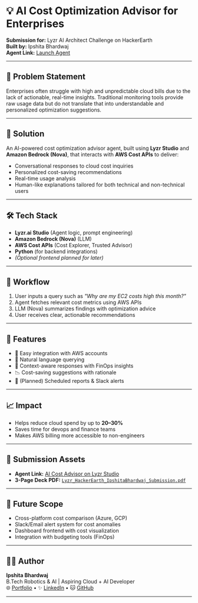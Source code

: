# 💡 AI Cost Optimization Advisor for Enterprises

**Submission for:** Lyzr AI Architect Challenge on HackerEarth  
**Built by:** Ipshita Bhardwaj  
**Agent Link:** [Launch Agent](https://studio.lyzr.ai/agent/687272386cc2cda0d0a1a179)

---

## 🧠 Problem Statement

Enterprises often struggle with high and unpredictable cloud bills due to the lack of actionable, real-time insights. Traditional monitoring tools provide raw usage data but do not translate that into understandable and personalized optimization suggestions.

---

## 🌟 Solution

An AI-powered cost optimization advisor agent, built using **Lyzr Studio** and **Amazon Bedrock (Nova)**, that interacts with **AWS Cost APIs** to deliver:

- Conversational responses to cloud cost inquiries
- Personalized cost-saving recommendations
- Real-time usage analysis
- Human-like explanations tailored for both technical and non-technical users

---

## 🛠️ Tech Stack

- **Lyzr.ai Studio** (Agent logic, prompt engineering)
- **Amazon Bedrock (Nova)** (LLM)
- **AWS Cost APIs** (Cost Explorer, Trusted Advisor)
- **Python** (for backend integrations)
- *(Optional frontend planned for later)*

---

## 🔄 Workflow

1. User inputs a query such as _"Why are my EC2 costs high this month?"_
2. Agent fetches relevant cost metrics using AWS APIs
3. LLM (Nova) summarizes findings with optimization advice
4. User receives clear, actionable recommendations

---

## 🚀 Features

- 🧩 Easy integration with AWS accounts  
- 💬 Natural language querying  
- 🧠 Context-aware responses with FinOps insights  
- 📉 Cost-saving suggestions with rationale  
- 📅 (Planned) Scheduled reports & Slack alerts

---

## 📈 Impact

- Helps reduce cloud spend by up to **20–30%**
- Saves time for devops and finance teams
- Makes AWS billing more accessible to non-engineers

---

## 📎 Submission Assets

- **Agent Link:** [AI Cost Advisor on Lyzr Studio](https://studio.lyzr.ai/agent/687272386cc2cda0d0a1a179)
- **3-Page Deck PDF:** [`Lyzr_HackerEarth_IpshitaBhardwaj_Submission.pdf`](./Lyzr_HackerEarth_IpshitaBhardwaj_Submission.pdf)

---

## 🔮 Future Scope

- Cross-platform cost comparison (Azure, GCP)
- Slack/Email alert system for cost anomalies
- Dashboard frontend with cost visualization
- Integration with budgeting tools (FinOps)

---

## 👩‍💻 Author

**Ipshita Bhardwaj**  
B.Tech Robotics & AI | Aspiring Cloud + AI Developer  
🌐 [Portfolio](https://ipshitabhardwaj.github.io/Portfolio) • ✨ [LinkedIn](https://www.linkedin.com/in/ipshitabhardwaj/) • 🐱 [GitHub](https://github.com/ipshitabhardwaj)

---

